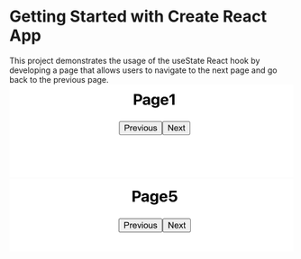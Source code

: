# Getting Started with Create React App

This project demonstrates the usage of the useState React hook by developing a page that allows users to navigate to the next page and go back to the previous page.
![sample image](image.png)
![alt text](image-1.png)
